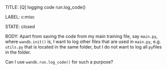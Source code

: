 TITLE:
[Q] logging code run.log_code()

LABEL:
c:misc

STATE:
closed

BODY:
Apart from saving the code from my main training file, say `main.py`, where `wandb.init()` is, I want to log other files that are used in `main.py`, e.g. `utils.py` that is located in the same folder, but I do not want to log all `py`files in the folder. 

Can I use `wandb.run.log_code()` for such a purpose?

